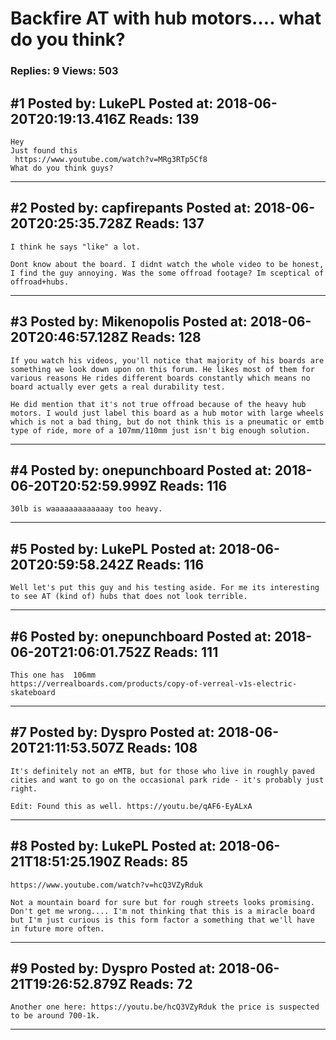 # Backfire AT with hub motors&hellip;. what do you think?

### Replies: 9 Views: 503

## \#1 Posted by: LukePL Posted at: 2018-06-20T20:19:13.416Z Reads: 139

```
Hey
Just found this
 https://www.youtube.com/watch?v=MRg3RTp5Cf8
What do you think guys?
```

---
## \#2 Posted by: capfirepants Posted at: 2018-06-20T20:25:35.728Z Reads: 137

```
I think he says "like" a lot.

Dont know about the board. I didnt watch the whole video to be honest, I find the guy annoying. Was the some offroad footage? Im sceptical of offroad+hubs.
```

---
## \#3 Posted by: Mikenopolis Posted at: 2018-06-20T20:46:57.128Z Reads: 128

```
If you watch his videos, you'll notice that majority of his boards are something we look down upon on this forum. He likes most of them for various reasons He rides different boards constantly which means no board actually ever gets a real durability test. 

He did mention that it's not true offroad because of the heavy hub motors. I would just label this board as a hub motor with large wheels which is not a bad thing, but do not think this is a pneumatic or emtb type of ride, more of a 107mm/110mm just isn't big enough solution.
```

---
## \#4 Posted by: onepunchboard Posted at: 2018-06-20T20:52:59.999Z Reads: 116

```
30lb is waaaaaaaaaaaaay too heavy.
```

---
## \#5 Posted by: LukePL Posted at: 2018-06-20T20:59:58.242Z Reads: 116

```
Well let's put this guy and his testing aside. For me its interesting to see AT (kind of) hubs that does not look terrible.
```

---
## \#6 Posted by: onepunchboard Posted at: 2018-06-20T21:06:01.752Z Reads: 111

```
This one has  106mm
https://verrealboards.com/products/copy-of-verreal-v1s-electric-skateboard
```

---
## \#7 Posted by: Dyspro Posted at: 2018-06-20T21:11:53.507Z Reads: 108

```
It's definitely not an eMTB, but for those who live in roughly paved cities and want to go on the occasional park ride - it's probably just right.

Edit: Found this as well. https://youtu.be/qAF6-EyALxA
```

---
## \#8 Posted by: LukePL Posted at: 2018-06-21T18:51:25.190Z Reads: 85

```
https://www.youtube.com/watch?v=hcQ3VZyRduk

Not a mountain board for sure but for rough streets looks promising. Don't get me wrong.... I'm not thinking that this is a miracle board but I'm just curious is this form factor a something that we'll have in future more often.
```

---
## \#9 Posted by: Dyspro Posted at: 2018-06-21T19:26:52.879Z Reads: 72

```
Another one here: https://youtu.be/hcQ3VZyRduk the price is suspected to be around 700-1k.
```

---
